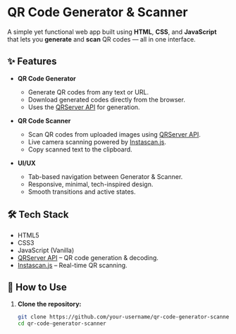 # QR Code Generator & Scanner

A simple yet functional web app built using **HTML**, **CSS**, and **JavaScript** that lets you **generate** and **scan** QR codes — all in one interface.

## ✨ Features

- **QR Code Generator**
  - Generate QR codes from any text or URL.
  - Download generated codes directly from the browser.
  - Uses the [QRServer API](https://goqr.me/api/) for generation.

- **QR Code Scanner**
  - Scan QR codes from uploaded images using [QRServer API](https://goqr.me/api/).
  - Live camera scanning powered by [Instascan.js](https://github.com/schmich/instascan).
  - Copy scanned text to the clipboard.

- **UI/UX**
  - Tab-based navigation between Generator & Scanner.
  - Responsive, minimal, tech-inspired design.
  - Smooth transitions and active states.

## 🛠️ Tech Stack
- HTML5
- CSS3
- JavaScript (Vanilla)
- [QRServer API](https://goqr.me/api/) – QR code generation & decoding.
- [Instascan.js](https://github.com/schmich/instascan) – Real-time QR scanning.

## 🚀 How to Use
1. **Clone the repository:**
   ```bash
   git clone https://github.com/your-username/qr-code-generator-scanner.git
   cd qr-code-generator-scanner

